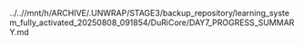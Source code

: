 ../..//mnt/h/ARCHIVE/.UNWRAP/STAGE3/backup_repository/learning_system_fully_activated_20250808_091854/DuRiCore/DAY7_PROGRESS_SUMMARY.md